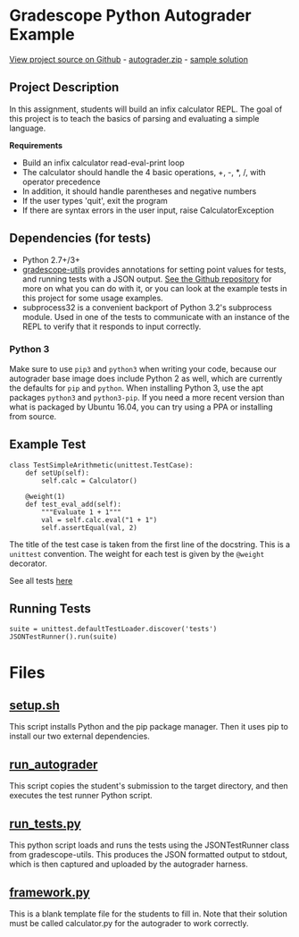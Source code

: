 # Gradescope Python Autograder Example

[View project source on Github](https://github.com/gradescope/autograder_samples/tree/master/python/src) - [autograder.zip](https://github.com/gradescope/autograder_samples/raw/master/python/src/autograder.zip) - [sample solution](https://github.com/gradescope/autograder_samples/raw/master/python/src/solution/calculator.py)

## Project Description

In this assignment, students will build an infix calculator REPL. The
goal of this project is to teach the basics of parsing and evaluating
a simple language.

**Requirements**

* Build an infix calculator read-eval-print loop
* The calculator should handle the 4 basic operations, +, -, *, /, with operator precedence
* In addition, it should handle parentheses and negative numbers
* If the user types 'quit', exit the program
* If there are syntax errors in the user input, raise CalculatorException

## Dependencies (for tests)

- Python 2.7+/3+
- [gradescope-utils](https://github.com/gradescope/gradescope-utils) provides annotations for setting point values for tests, and running tests with a JSON output. [See the Github repository](https://github.com/gradescope/gradescope-utils) for more on what you can do with it, or you can look at the example tests in this project for some usage examples.
- subprocess32 is a convenient backport of Python 3.2's subprocess module. Used in one of the tests to communicate with an instance of the REPL to verify that it responds to input correctly.

### Python 3

Make sure to use `pip3` and `python3` when writing your code, because our autograder base image does include Python 2 as well, which are currently the defaults for `pip` and `python`. When installing Python 3, use the apt packages `python3` and `python3-pip`. If you need a more recent version than what is packaged by Ubuntu 16.04, you can try using a PPA or installing from source.

## Example Test

```
class TestSimpleArithmetic(unittest.TestCase):
    def setUp(self):
        self.calc = Calculator()

    @weight(1)
    def test_eval_add(self):
        """Evaluate 1 + 1"""
        val = self.calc.eval("1 + 1")
        self.assertEqual(val, 2)
```

The title of the test case is taken from the first line of the
docstring. This is a `unittest` convention. The weight for each test is
given by the `@weight` decorator.

See all tests
[here](https://github.com/gradescope/autograder_samples/tree/master/python/src/tests)

## Running Tests

```
suite = unittest.defaultTestLoader.discover('tests')
JSONTestRunner().run(suite)

```

# Files

## [setup.sh](src/setup.sh)

This script installs Python and the pip package manager. Then it uses
pip to install our two external dependencies.

## [run_autograder](src/run_autograder)

This script copies the student's submission to the target directory,
and then executes the test runner Python script.

## [run_tests.py](src/run_tests.py)

This python script loads and runs the tests using the JSONTestRunner
class from gradescope-utils. This produces the JSON formatted output
to stdout, which is then captured and uploaded by the autograder
harness.

## [framework.py](src/framework.py)

This is a blank template file for the students to fill in. Note that
their solution must be called calculator.py for the autograder to work
correctly.
